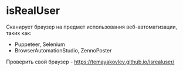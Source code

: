 # isRealUser
Сканирует браузер на предмет использования веб-автоматизации, таких как:
 - Puppeteer, Selenium
 - BrowserAutomationStudio, ZennoPoster

 Проверить свой браузер - https://temayakovlev.github.io/isrealuser/